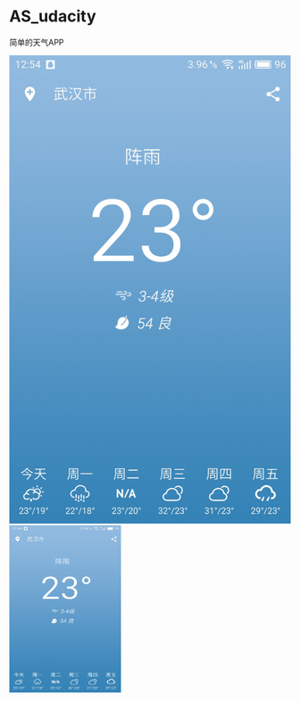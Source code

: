 # AS_udacity
简单的天气APP

![天气截图](https://github.com/Lans/AS_udacity/blob/master/S60626-125429.jpg)
<img src="https://github.com/Lans/AS_udacity/blob/master/S60626-125429.jpg" width="200" height="300"/>
